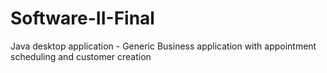 # Software-II-Final
Java desktop application - Generic Business application with appointment scheduling and customer creation
